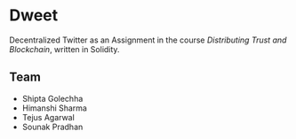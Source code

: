 # Dweet

Decentralized Twitter as an Assignment in the course _Distributing Trust and Blockchain_, written in Solidity.

## Team
- Shipta Golechha
- Himanshi Sharma
- Tejus Agarwal
- Sounak Pradhan
